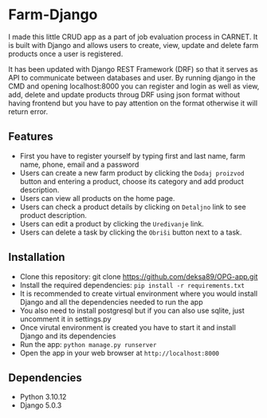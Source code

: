 # Farm-Django

I made this little CRUD app as a part of job evaluation process in CARNET. It is built with Django and allows users to create, view, update and delete farm products once a user is registered.

It has been updated with Django REST Framework (DRF) so that it serves as API to communicate between databases and user.
By running django in the CMD and opening localhost:8000 you can register and login as well as view, add, delete and update products throug DRF using json format without having frontend but you have to pay attention on the format otherwise it will return error.


## Features
- First you have to register yourself by typing first and last name, farm name, phone, email and a password
- Users can create a new farm product by clicking the `Dodaj proizvod` button and entering a product, choose its category and add product description.
- Users can view all products on the home page.
- Users can check a product details by clicking on `Detaljno` link to see product description.
- Users can edit a product by clicking the `Uređivanje` link.
- Users can delete a task by clicking the `Obriši` button next to a task.


## Installation

- Clone this repository: git clone https://github.com/deksa89/OPG-app.git
- Install the required dependencies: `pip install -r requirements.txt`
- It is recommended to create virtual environment where you would install Django and all the dependencies needed to run the app
- You also need to install postgresql but if you can also use sqlite, just uncomment it in settings.py
- Once virutal environment is created you have to start it and install Django and its dependencies
- Run the app: `python manage.py runserver`
- Open the app in your web browser at `http://localhost:8000`


## Dependencies

- Python 3.10.12
- Django 5.0.3
